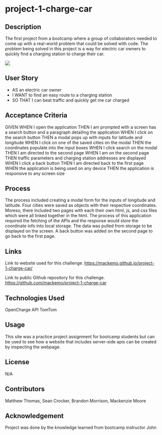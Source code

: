 # project-1-charge-car


## Description

The first project from a bootcamp where a group of collaborators needed to come up with a real-world problem that could be solved with code. The problem being solved in this project is a way for electric car owners to quickly find a charging station to charge their car.

<img src=/>


## User Story

- AS an electric car owner
- I WANT to find an easy route to a charging station
- SO THAT I can beat traffic and quickly get me car charged


## Acceptance Criteria

GIVEN
WHEN I open the application
THEN I am prompted with a screen has a search button and a paragraph detailing the application
WHEN I click on the search button
THEN a modal pops up with inputs for latitude and longitude
WHEN I click on one of the saved cities on the modal
THEN the coordinates populate into the input boxes
WHEN I click search on the modal
THEN I am directed to the second page
WHEN I am on the second page
THEN traffic parameters and charging station addresses are displayed
WHEN I click a back button
THEN I am directed back to the first page
WHEN the application is being used on any device
THEN the application is responsive to any screen size


## Process

The process included creating a modal form for the inputs of longitude and latitude. Four cities were saved as objects with their respective coordinates. Moreso, there included two pages with each their own html, js, and css files which were all linked together in the html. The process of this application required the fetching of the APIs and the response would store the coordinate info into local storage. The data was pulled from storage to be displayed on the screen. A back button was added on the second page to go back to the first page. 


## Links

Link to website used for this challenge.
https://mackemo.github.io/project-1-charge-car/

Link to public Github repository for this challenge.
https://github.com/mackemo/project-1-charge-car


## Technologies Used

OpenCharge API
TomTom

## Usage

This site was a practice project assignment for bootcamp students but can be used to see how a website that includes server-side apis can be created by inspecting the webpage.

## License

N/A

## Contributors

Matthew Thomas, Sean Crocker, Brandon Morrison, Mackenzie Moore

## Acknowledgement

Project was done by the knowledge learned from bootcamp instructor John

